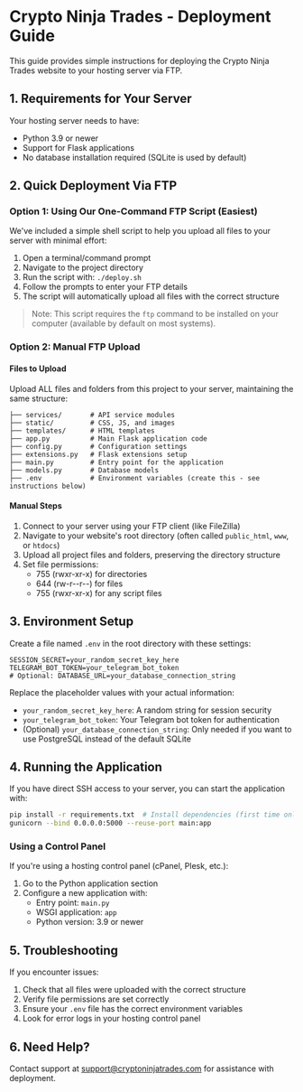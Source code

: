 # Crypto Ninja Trades - Deployment Guide

This guide provides simple instructions for deploying the Crypto Ninja Trades website to your hosting server via FTP.

## 1. Requirements for Your Server

Your hosting server needs to have:

- Python 3.9 or newer
- Support for Flask applications
- No database installation required (SQLite is used by default)

## 2. Quick Deployment Via FTP

### Option 1: Using Our One-Command FTP Script (Easiest)

We've included a simple shell script to help you upload all files to your server with minimal effort:

1. Open a terminal/command prompt
2. Navigate to the project directory
3. Run the script with: `./deploy.sh`
4. Follow the prompts to enter your FTP details
5. The script will automatically upload all files with the correct structure

> Note: This script requires the `ftp` command to be installed on your computer (available by default on most systems).

### Option 2: Manual FTP Upload

#### Files to Upload

Upload ALL files and folders from this project to your server, maintaining the same structure:

```
├── services/       # API service modules
├── static/         # CSS, JS, and images
├── templates/      # HTML templates
├── app.py          # Main Flask application code
├── config.py       # Configuration settings
├── extensions.py   # Flask extensions setup
├── main.py         # Entry point for the application
├── models.py       # Database models
├── .env            # Environment variables (create this - see instructions below)
```

#### Manual Steps

1. Connect to your server using your FTP client (like FileZilla)
2. Navigate to your website's root directory (often called `public_html`, `www`, or `htdocs`)
3. Upload all project files and folders, preserving the directory structure
4. Set file permissions:
   - 755 (rwxr-xr-x) for directories
   - 644 (rw-r--r--) for files
   - 755 (rwxr-xr-x) for any script files

## 3. Environment Setup

Create a file named `.env` in the root directory with these settings:

```
SESSION_SECRET=your_random_secret_key_here
TELEGRAM_BOT_TOKEN=your_telegram_bot_token
# Optional: DATABASE_URL=your_database_connection_string
```

Replace the placeholder values with your actual information:
- `your_random_secret_key_here`: A random string for session security
- `your_telegram_bot_token`: Your Telegram bot token for authentication
- (Optional) `your_database_connection_string`: Only needed if you want to use PostgreSQL instead of the default SQLite

## 4. Running the Application

If you have direct SSH access to your server, you can start the application with:

```bash
pip install -r requirements.txt  # Install dependencies (first time only)
gunicorn --bind 0.0.0.0:5000 --reuse-port main:app
```

### Using a Control Panel

If you're using a hosting control panel (cPanel, Plesk, etc.):

1. Go to the Python application section
2. Configure a new application with:
   - Entry point: `main.py`
   - WSGI application: `app`
   - Python version: 3.9 or newer

## 5. Troubleshooting

If you encounter issues:

1. Check that all files were uploaded with the correct structure
2. Verify file permissions are set correctly
3. Ensure your `.env` file has the correct environment variables
4. Look for error logs in your hosting control panel

## 6. Need Help?

Contact support at support@cryptoninjatrades.com for assistance with deployment.
